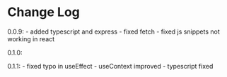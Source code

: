# Change Log

0.0.9: 
    - added typescript and express
    - fixed fetch
    - fixed js snippets not working in react

0.1.0:

0.1.1:
    - fixed typo in useEffect
    - useContext improved
    - typescript fixed
